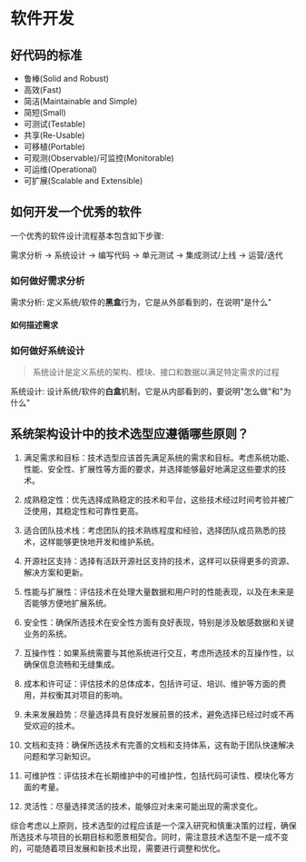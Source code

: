 # 软件开发

## 好代码的标准

- 鲁棒(Solid and Robust)
- 高效(Fast)
- 简洁(Maintainable and Simple)
- 简短(Small)
- 可测试(Testable)
- 共享(Re-Usable)
- 可移植(Portable)
- 可观测(Observable)/可监控(Monitorable)
- 可运维(Operational)
- 可扩展(Scalable and Extensible)

## 如何开发一个优秀的软件

一个优秀的软件设计流程基本包含如下步骤:

需求分析 -> 系统设计 -> 编写代码 -> 单元测试 -> 集成测试/上线 -> 运营/迭代

### 如何做好需求分析

需求分析: 定义系统/软件的**黑盒**行为，它是从外部看到的，在说明"是什么"

#### 如何描述需求



### 如何做好系统设计

> 系统设计是定义系统的架构、模块、接口和数据以满足特定需求的过程

系统设计: 设计系统/软件的**白盒**机制，它是从内部看到的，要说明"怎么做"和"为什么"

## 系统架构设计中的技术选型应遵循哪些原则？

1. 满足需求和目标：技术选型应该首先满足系统的需求和目标。考虑系统功能、性能、安全性、扩展性等方面的要求，并选择能够最好地满足这些要求的技术。

2. 成熟稳定性：优先选择成熟稳定的技术和平台，这些技术经过时间考验并被广泛使用，其稳定性和可靠性更高。

3. 适合团队技术栈：考虑团队的技术熟练程度和经验，选择团队成员熟悉的技术，这样能够更快地开发和维护系统。

4. 开源社区支持：选择有活跃开源社区支持的技术，这样可以获得更多的资源、解决方案和更新。

5. 性能与扩展性：评估技术在处理大量数据和用户时的性能表现，以及在未来是否能够方便地扩展系统。

6. 安全性：确保所选技术在安全性方面有良好表现，特别是涉及敏感数据和关键业务的系统。

7. 互操作性：如果系统需要与其他系统进行交互，考虑所选技术的互操作性，以确保信息流畅和无缝集成。

8. 成本和许可证：评估技术的总体成本，包括许可证、培训、维护等方面的费用，并权衡其对项目的影响。

9. 未来发展趋势：尽量选择具有良好发展前景的技术，避免选择已经过时或不再受欢迎的技术。

10. 文档和支持：确保所选技术有完善的文档和支持体系，这有助于团队快速解决问题和学习新知识。

11. 可维护性：评估技术在长期维护中的可维护性，包括代码可读性、模块化等方面的考量。

12. 灵活性：尽量选择灵活的技术，能够应对未来可能出现的需求变化。

综合考虑以上原则，技术选型的过程应该是一个深入研究和慎重决策的过程，确保所选技术与项目的长期目标和愿景相契合。同时，需注意技术选型不是一成不变的，可能随着项目发展和新技术出现，需要进行调整和优化。
